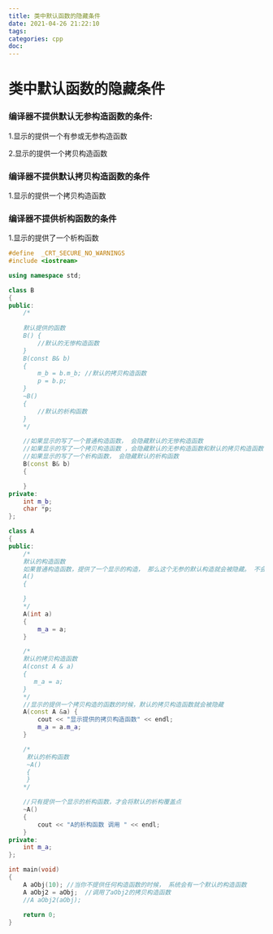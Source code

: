 ```yaml
---
title: 类中默认函数的隐藏条件
date: 2021-04-26 21:22:10
tags:
categories: cpp
doc:
---
```


# 类中默认函数的隐藏条件

### 编译器不提供默认无参构造函数的条件:

1.显示的提供一个有参或无参构造函数

2.显示的提供一个拷贝构造函数

### 编译器不提供默认拷贝构造函数的条件

1.显示的提供一个拷贝构造函数



### 编译器不提供析构函数的条件

1.显示的提供了一个析构函数



```c++
#define  _CRT_SECURE_NO_WARNINGS 
#include <iostream>

using namespace std;

class B
{
public:
	/*
	
	默认提供的函数
	B() {
		//默认的无惨构造函数
	}
	B(const B& b)
	{
		m_b = b.m_b; //默认的拷贝构造函数
		p = b.p;
	}
	~B()
	{
		//默认的析构函数
	}
	*/

	//如果显示的写了一个普通构造函数， 会隐藏默认的无惨构造函数
	//如果显示的写了一个拷贝构造函数 ，会隐藏默认的无参构造函数和默认的拷贝构造函数
	//如果显示的写了一个析构函数， 会隐藏默认的析构函数
	B(const B& b)
	{

	}
private:
	int m_b;
	char *p;
};

class A
{
public:
	/*
	默认的构造函数
	如果普通构造函数，提供了一个显示的构造， 那么这个无参的默认构造就会被隐藏。 不会把拷贝构造函数隐藏掉
	A()
	{

	}
	*/
	A(int a)
	{
		m_a = a;
	}

	/*
	默认的拷贝构造函数
	A(const A & a)
	{
	   m_a = a;
	}
	*/
	//显示的提供一个拷贝构造的函数的时候，默认的拷贝构造函数就会被隐藏
	A(const A &a) {
		cout << "显示提供的拷贝构造函数" << endl;
		m_a = a.m_a;
	}

	/*
	 默认的析构函数
	 ~A()
	 {
	 }
	*/

	//只有提供一个显示的析构函数，才会将默认的析构覆盖点
	~A()
	{
		cout << "A的析构函数 调用 " << endl;
	}
private:
	int m_a;
};

int main(void)
{
	A aObj(10); //当你不提供任何构造函数的时候， 系统会有一个默认的构造函数
	A aObj2 = aObj;  //调用了aObj2的拷贝构造函数
	//A aObj2(aObj);
	
	return 0;
}
```

